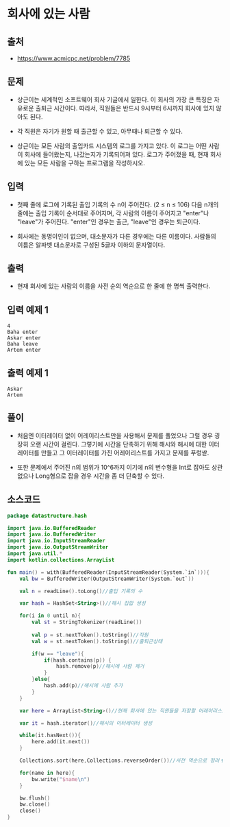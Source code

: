 # 회사에 있는 사람

## 출처

* https://www.acmicpc.net/problem/7785

## 문제

* 상근이는 세계적인 소프트웨어 회사 기글에서 일한다. 이 회사의 가장 큰 특징은 자유로운 출퇴근 시간이다. 따라서, 직원들은 반드시 9시부터 6시까지 회사에 있지 않아도 된다.

* 각 직원은 자기가 원할 때 출근할 수 있고, 아무때나 퇴근할 수 있다.

* 상근이는 모든 사람의 출입카드 시스템의 로그를 가지고 있다. 이 로그는 어떤 사람이 회사에 들어왔는지, 나갔는지가 기록되어져 있다. 로그가 주어졌을 때, 현재 회사에 있는 모든 사람을 구하는 프로그램을 작성하시오.

## 입력

* 첫째 줄에 로그에 기록된 출입 기록의 수 n이 주어진다. (2 ≤ n ≤ 106) 다음 n개의 줄에는 출입 기록이 순서대로 주어지며, 각 사람의 이름이 주어지고 "enter"나 "leave"가 주어진다. "enter"인 경우는 출근, "leave"인 경우는 퇴근이다.

* 회사에는 동명이인이 없으며, 대소문자가 다른 경우에는 다른 이름이다. 사람들의 이름은 알파벳 대소문자로 구성된 5글자 이하의 문자열이다.

## 출력

* 현재 회사에 있는 사람의 이름을 사전 순의 역순으로 한 줄에 한 명씩 출력한다.

## 입력 예제 1

```
4
Baha enter
Askar enter
Baha leave
Artem enter
```

## 출력 예제 1

```
Askar
Artem
```

## 풀이

* 처음엔 이터레이터 없이 어레이리스트만을 사용해서 문제를 풀었으나 그럴 경우 굉장히 오랜 시간이 걸린다. 그렇기에 시간을 단축하기 위해 해시와 해시에 대한 이터레이터를 만들고 그 이터레이터를 가진 어레이리스트를 가지고 문제를 푸렁싿.

* 또한 문제에서 주어진 n의 범위가 10^6까지 이기에 n의 변수형을 Int로 잡아도 상관 없으나 Long형으로 잡을 경우 시간을 좀 더 단축할 수 있다.

## 소스코드

```kotlin
package datastructure.hash

import java.io.BufferedReader
import java.io.BufferedWriter
import java.io.InputStreamReader
import java.io.OutputStreamWriter
import java.util.*
import kotlin.collections.ArrayList

fun main() = with(BufferedReader(InputStreamReader(System.`in`))){
    val bw = BufferedWriter(OutputStreamWriter(System.`out`))

    val n = readLine().toLong()//출입 기록의 수

    var hash = HashSet<String>()//해시 집합 생성

    for(i in 0 until n){
        val st = StringTokenizer(readLine())
        
        val p = st.nextToken().toString()//직원
        val w = st.nextToken().toString()//출퇴근상태

        if(w == "leave"){
            if(hash.contains(p)) {
                hash.remove(p)//해시에 사람 제거
            }
        }else{
            hash.add(p)//해시에 사람 추가
        }
    }

    var here = ArrayList<String>()//현재 회사에 있는 직원들을 저장할 어레이리스트

    var it = hash.iterator()//해시의 이터레이터 생성

    while(it.hasNext()){
        here.add(it.next())
    }

    Collections.sort(here,Collections.reverseOrder())//사전 역순으로 정러ㅕㄹ

    for(name in here){
        bw.write("$name\n")
    }

    bw.flush()
    bw.close()
    close()
}
```
